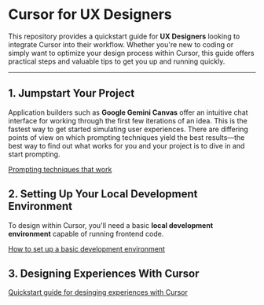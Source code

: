 # Cursor for UX Designers

This repository provides a quickstart guide for **UX Designers** looking to integrate Cursor into their workflow. Whether you're new to coding or simply want to optimize your design process within Cursor, this guide offers practical steps and valuable tips to get you up and running quickly.

-----

## 1\. Jumpstart Your Project

Application builders such as **Google Gemini Canvas** offer an intuitive chat interface for working through the first few iterations of an idea. This is the fastest way to get started simulating user experiences. There are differing points of view on which prompting techniques yield the best results—the best way to find out what works for you and your project is to dive in and start prompting.

[Prompting techniques that work](/jumpstart-your-project.md)

## 2\. Setting Up Your Local Development Environment

To design within Cursor, you'll need a basic **local development environment** capable of running frontend code.

[How to set up a basic development environment](/development-environment-setup.md)

## 3\. Designing Experiences With Cursor

[Quickstart guide for desinging experiences with Cursor](/quickstart.md)


